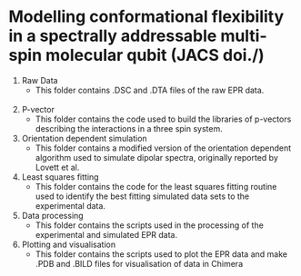 # Modelling conformational flexibility in a spectrally addressable multi-spin molecular qubit (JACS doi./)

 1) Raw Data <br />
    - This folder contains .DSC and .DTA files of the raw EPR data. <br /> <br />
 2) P-vector <br />
    - This folder contains the code used to build the libraries of p-vectors describing the interactions in a three spin system. <br />
 3) Orientation dependent simulation <br />
    - This folder contains a modified version of the orientation dependent algorithm used to simulate dipolar spectra, originally reported by Lovett et al. <br />
 4) Least squares fitting <br />
    - This folder contains the code for the least squares fitting routine used to identify the best fitting simulated data sets to the experimental data. <br />
 5) Data processing <br />
    - This folder contains the scripts used in the processing of the experimental and simulated EPR data. <br />
 6) Plotting and visualisation <br />
    - This folder contains the scripts used to plot the EPR data and make .PDB and .BILD files for visualisation of data in Chimera
